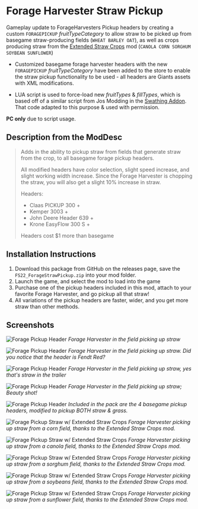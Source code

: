# Forage Harvester Straw Pickup
Gameplay update to ForageHarvesters Pickup headers by creating a custom `FORAGEPICKUP` _fruitTypeCategory_ to allow straw to be picked up from basegame straw-producing fields (`WHEAT BARLEY OAT`), as well as crops producing straw from the [Extended Straw Crops](https://www.farming-simulator.com/mod.php?lang=en&country=us&mod_id=253483&title=fs2022) mod (`CANOLA CORN SORGHUM SOYBEAN SUNFLOWER`)

- Customized basegame forage harvester headers with the new `FORAGEPICKUP` _fruitTypeCategory_ have been added to the store to enable the straw pickup functionality to be used - all headers are Giants assets with XML modifications.

- LUA script is used to force-load new _fruitTypes_ &amp; _fillTypes_, which is based off of a similar script from Jos Modding in the [Swathing Addon](https://www.farming-simulator.com/mod.php?lang=en&country=sk&mod_id=267323). That code adapted to this purpose & used with permission.

**PC only** due to script usage.

## Description from the ModDesc
> Adds in the ability to pickup straw from fields that generate straw from 
the crop, to all basegame forage pickup headers.
> 
> All modified headers have color selection, slight speed increase, and slight working width increase.
Since the Forage Harvester is chopping the straw, you will also get a slight 10% increase in straw.
> 
> Headers:
> - Claas PICKUP 300 +
> - Kemper 3003 +
> - John Deere Header 639 +
> - Krone EasyFlow 300 S +
> 
> Headers cost $1 more than basegame


## Installation Instructions
1. Download this package from GitHub on the releases page, save the `FS22_ForageStrawPickup.zip` into your mod folder.
2. Launch the game, and select the mod to load into the game
3. Purchase one of the pickup headers included in this mod, attach to your favorite Forage Harvester, and go pickup all that straw! 
4. All variations of the pickup headers are faster, wider, and you get more straw than other methods.


## Screenshots

![Forage Pickup Header](/_screenshots/forageStrawPickup_1.png)
_Forage Harvester in the field picking up straw_

![Forage Pickup Header](/_screenshots/forageStrawPickup_2.png)
_Forage Harvester in the field picking up straw. Did you notice that the header is Fendt Red?_

![Forage Pickup Header](/_screenshots/forageStrawPickup_3.png)
_Forage Harvester in the field picking up straw, yes that's straw in the trailer_

![Forage Pickup Header](/_screenshots/forageStrawPickup_4.png)
_Forage Harvester in the field picking up straw; Beauty shot!_

![Forage Pickup Header](/_screenshots/forageStrawPickup_5.png)
_Included in the pack are the 4 basegame pickup headers, modified to pickup BOTH straw &amp; grass._

![Forage Pickup Straw w/ Extended Straw Crops](/_screenshots/forageStrawPickup_extendedCorn.png)
_Forage Harvester picking up straw from a corn field, thanks to the Extended Straw Crops mod._

![Forage Pickup Straw w/ Extended Straw Crops](/_screenshots/forageStrawPickup_extendedCanola.png)
_Forage Harvester picking up straw from a canola field, thanks to the Extended Straw Crops mod._

![Forage Pickup Straw w/ Extended Straw Crops](/_screenshots/forageStrawPickup_extendedSorghum.png)
_Forage Harvester picking up straw from a sorghum field, thanks to the Extended Straw Crops mod._

![Forage Pickup Straw w/ Extended Straw Crops](/_screenshots/forageStrawPickup_extendedSoybeans.png)
_Forage Harvester picking up straw from a soybeans field, thanks to the Extended Straw Crops mod._

![Forage Pickup Straw w/ Extended Straw Crops](/_screenshots/forageStrawPickup_extendedSunflower.png)
_Forage Harvester picking up straw from a sunflower field, thanks to the Extended Straw Crops mod._
